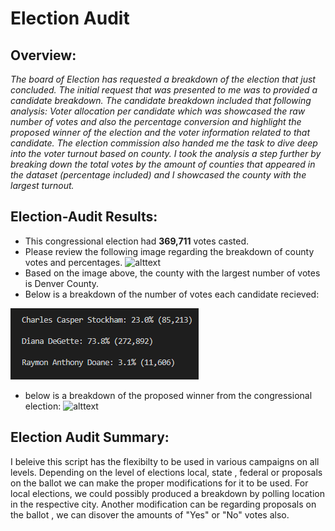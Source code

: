 # Election Audit 
## Overview: 
*The board of Election has requested a breakdown of the election that just concluded. The initial request that was presented to me was to provided a candidate breakdown. The candidate breakdown included that following analysis: Voter allocation per candidate which was showcased the raw number of votes and also the percentage conversion and highlight the proposed winner of the election and the voter information related to that candidate. The election commission also handed me the task to dive deep into the voter turnout based on county. I took the analysis a step further by breaking down the total votes by the amount of counties that appeared in the dataset (percentage included) and I showcased the county with the largest turnout.*

## **Election-Audit Results:**
- This congressional election had **369,711** votes casted.
- Please review the following image regarding the breakdown of county votes and percentages.
![alttext]()
- Based on the image above, the county with the largest number of votes is Denver County. 
- Below is a breakdown of the number of votes each candidate recieved:

![alttext](https://github.com/ValJohns/Election_analysis/blob/main/analysis/canbreak.png)
- below is a breakdown of the proposed winner from the congressional election:
![alttext](winnercan.png)


## **Election Audit Summary:**
I beleive this script has the flexibilty to be used in various campaigns on all levels. Depending on the level of elections local, state , federal or proposals on the ballot we can make the proper modifications for it to be used. For local elections, we could possibly produced a breakdown by polling location in the respective city. Another modification can be regarding proposals on the ballot , we can disover the amounts of "Yes" or "No" votes also. 

    
